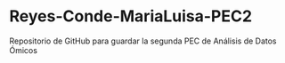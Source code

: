 # Reyes-Conde-MariaLuisa-PEC2
Repositorio de GitHub para guardar la segunda PEC de Análisis de Datos Ómicos
